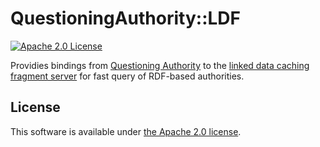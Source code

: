 QuestioningAuthority::LDF
=========================
[![Apache 2.0 License](http://img.shields.io/badge/APACHE2-license-blue.svg)](./LICENSE)

Providies bindings from [Questioning Authority](https://github.com/projecthydra-labs/questioning_authority) to the [linked data caching fragment server](https://github.com/ActiveTriples/linked-data-fragments) for fast query of RDF-based authorities.

License
-------

This software is available under [the Apache 2.0 license](LICENSE).

